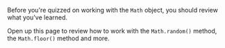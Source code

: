 Before you're quizzed on working with the `Math` object, you should review what you've learned.

Open up this page to review how to work with the `Math.random()` method, the `Math.floor()` method and more.

